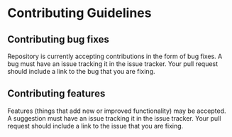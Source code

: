 # Contributing Guidelines

## Contributing bug fixes

Repository is currently accepting contributions in the form of bug fixes. A bug must have an issue tracking it in the issue tracker. Your pull request should include a link to the bug that you are fixing.

## Contributing features

Features (things that add new or improved functionality) may be accepted. A suggestion must have an issue tracking it in the issue tracker. Your pull request should include a link to the issue that you are fixing.

